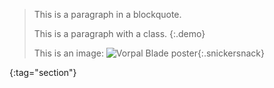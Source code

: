 > This is a paragraph in a blockquote.
>
> This is a paragraph with a class.
> {:.demo}
>
> This is an image: ![Vorpal Blade poster](VorpalBladePoster_sm.jpg){:.snickersnack}
>
{:tag="section"}

<style>
.demo {background: aliceblue;}
section {border: 3px solid rebeccapurple;}
</style>
